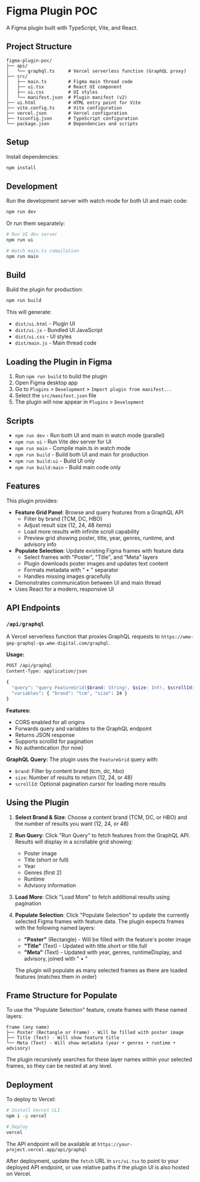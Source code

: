 # Figma Plugin POC

A Figma plugin built with TypeScript, Vite, and React.

## Project Structure

```
figma-plugin-poc/
├── api/
│   └── graphql.ts     # Vercel serverless function (GraphQL proxy)
├── src/
│   ├── main.ts        # Figma main thread code
│   ├── ui.tsx         # React UI component
│   ├── ui.css         # UI styles
│   └── manifest.json  # Plugin manifest (v2)
├── ui.html            # HTML entry point for Vite
├── vite.config.ts     # Vite configuration
├── vercel.json        # Vercel configuration
├── tsconfig.json      # TypeScript configuration
└── package.json       # Dependencies and scripts
```

## Setup

Install dependencies:

```bash
npm install
```

## Development

Run the development server with watch mode for both UI and main code:

```bash
npm run dev
```

Or run them separately:

```bash
# Run UI dev server
npm run ui

# Watch main.ts compilation
npm run main
```

## Build

Build the plugin for production:

```bash
npm run build
```

This will generate:
- `dist/ui.html` - Plugin UI
- `dist/ui.js` - Bundled UI JavaScript
- `dist/ui.css` - UI styles
- `dist/main.js` - Main thread code

## Loading the Plugin in Figma

1. Run `npm run build` to build the plugin
2. Open Figma desktop app
3. Go to `Plugins` > `Development` > `Import plugin from manifest...`
4. Select the `src/manifest.json` file
5. The plugin will now appear in `Plugins` > `Development`

## Scripts

- `npm run dev` - Run both UI and main in watch mode (parallel)
- `npm run ui` - Run Vite dev server for UI
- `npm run main` - Compile main.ts in watch mode
- `npm run build` - Build both UI and main for production
- `npm run build:ui` - Build UI only
- `npm run build:main` - Build main code only

## Features

This plugin provides:
- **Feature Grid Panel**: Browse and query features from a GraphQL API
  - Filter by brand (TCM, DC, HBO)
  - Adjust result size (12, 24, 48 items)
  - Load more results with infinite scroll capability
  - Preview grid showing poster, title, year, genres, runtime, and advisory info
- **Populate Selection**: Update existing Figma frames with feature data
  - Select frames with "Poster", "Title", and "Meta" layers
  - Plugin downloads poster images and updates text content
  - Formats metadata with " • " separator
  - Handles missing images gracefully
- Demonstrates communication between UI and main thread
- Uses React for a modern, responsive UI

## API Endpoints

### `/api/graphql`

A Vercel serverless function that proxies GraphQL requests to `https://wme-gep-graphql-qa.wme-digital.com/graphql`.

**Usage:**
```bash
POST /api/graphql
Content-Type: application/json

{
  "query": "query FeatureGrid($brand: String!, $size: Int!, $scrollId: String) { ... }",
  "variables": { "brand": "tcm", "size": 24 }
}
```

**Features:**
- CORS enabled for all origins
- Forwards query and variables to the GraphQL endpoint
- Returns JSON response
- Supports scrollId for pagination
- No authentication (for now)

**GraphQL Query:**
The plugin uses the `FeatureGrid` query with:
- `brand`: Filter by content brand (tcm, dc, hbo)
- `size`: Number of results to return (12, 24, or 48)
- `scrollId`: Optional pagination cursor for loading more results

## Using the Plugin

1. **Select Brand & Size**: Choose a content brand (TCM, DC, or HBO) and the number of results you want (12, 24, or 48)

2. **Run Query**: Click "Run Query" to fetch features from the GraphQL API. Results will display in a scrollable grid showing:
   - Poster image
   - Title (short or full)
   - Year
   - Genres (first 2)
   - Runtime
   - Advisory information

3. **Load More**: Click "Load More" to fetch additional results using pagination

4. **Populate Selection**: Click "Populate Selection" to update the currently selected Figma frames with feature data. The plugin expects frames with the following named layers:
   - **"Poster"** (Rectangle) - Will be filled with the feature's poster image
   - **"Title"** (Text) - Updated with title.short or title.full
   - **"Meta"** (Text) - Updated with year, genres, runtimeDisplay, and advisory, joined with " • "
   
   The plugin will populate as many selected frames as there are loaded features (matches them in order)

## Frame Structure for Populate

To use the "Populate Selection" feature, create frames with these named layers:

```
Frame (any name)
├── Poster (Rectangle or Frame) - Will be filled with poster image
├── Title (Text) - Will show feature title
└── Meta (Text) - Will show metadata (year • genres • runtime • advisory)
```

The plugin recursively searches for these layer names within your selected frames, so they can be nested at any level.

## Deployment

To deploy to Vercel:

```bash
# Install Vercel CLI
npm i -g vercel

# Deploy
vercel
```

The API endpoint will be available at `https://your-project.vercel.app/api/graphql`

After deployment, update the `fetch` URL in `src/ui.tsx` to point to your deployed API endpoint, or use relative paths if the plugin UI is also hosted on Vercel.

